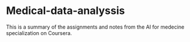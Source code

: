 # Medical-data-analyssis
This is a summary of the assignments and notes from the AI for medecine specialization on Coursera. 
